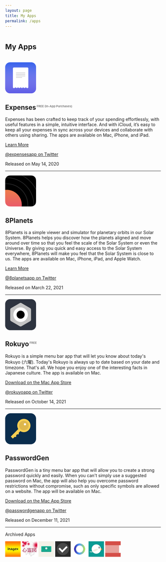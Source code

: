 ```yaml
---
layout: page
title: My Apps
permalink: /apps
---
```


<h1><small>My Apps</small></h1>

<br>

<div>
    <img src="../assets/expenses.png" width="100" height="100">
    <h2>Expenses<span style="color:gray;font-size:45%;vertical-align:super"> FREE (In-App Purchases)</span></h2>
    <p>Expenses has been crafted to keep track of your spending effortlessly, with useful features in a simple, intuitive interface. And with iCloud, it’s easy to keep all your expenses in sync across your devices and collaborate with others using sharing. The apps are available on Mac, iPhone, and iPad.</p>
    <p><a href="{{ site.links.expenses }}" target="_blank">Learn More</a></p>
    <p><a href="{{ site.links.expenses_twitter }}" target="_blank">@expensesapp on Twitter</a></p>
    <p>Released on May 14, 2020</p>
</div>

<hr>

<div>
    <img src="../assets/8planets.png" width="100" height="100">
    <h2>8Planets</h2>
    <p>8Planets is a simple viewer and simulator for planetary orbits in our Solar System. 8Planets helps you discover how the planets aligned and move around over time so that you feel the scale of the Solar System or even the Universe. By giving you quick and easy access to the Solar System everywhere, 8Planets will make you feel that the Solar System is close to us. The apps are available on Mac, iPhone, iPad, and Apple Watch.</p>
    <p><a href="{{ site.links.eightplanets }}" target="_blank">Learn More</a></p>
    <p><a href="{{ site.links.eightplanets_twitter }}" target="_blank">@8planetsapp on Twitter</a></p>
    <p>Released on March 22, 2021</p>
</div>

<hr>

<div>
    <img src="../assets/rokuyo.png" width="100" height="100">
    <h2>Rokuyo<span style="color:gray;font-size:45%;vertical-align:super"> FREE </span></h2>
    <p>Rokuyo is a simple menu bar app that will let you know about today's Rokuyo (六曜). Today's Rokuyo is always up to date based on your date and timezone. That's all. We hope you enjoy one of the interesting facts in Japanese culture. The app is available on Mac.</p>
    <p><a href="{{ site.links.rokuyo }}" target="_blank">Download on the Mac App Store</a></p>
    <p><a href="{{ site.links.rokuyo_twitter }}" target="_blank">@rokuyoapp on Twitter</a></p>
    <p>Released on October 14, 2021</p>
</div>

<hr>

<div>
    <img src="../assets/passwordgen.png" width="100" height="100">
    <h2>PasswordGen</h2>
    <p>PasswordGen is a tiny menu bar app that will allow you to create a strong password quickly and easily. When you can't simply use a suggested password on Mac, the app will also help you overcome password restrictions without compromise, such as only specific symbols are allowed on a website. The app will be available on Mac.</p>
    <p><a href="{{ site.links.passwordgen }}" target="_blank">Download on the Mac App Store</a></p>
    <p><a href="{{ site.links.passwordgen_twitter }}" target="_blank">@passwordgenapp on Twitter</a></p>
    <p>Released on December 11, 2021</p>
</div>

<hr>

<p>Archived Apps</p>

<div class="archived-apps">
    <img src="../assets/inagex.jpg" width="50" height="50">
    <img src="../assets/shinreizu.jpg" width="50" height="50">
    <img src="../assets/fastzaim.jpg" width="50" height="50">
    <img src="../assets/taskey.jpg" width="50" height="50">
    <img src="../assets/motivation.jpg" width="50" height="50">
    <img src="../assets/esafeed.jpg" width="50" height="50">
    <img src="../assets/kigen.jpg" width="50" height="50">
</div>
